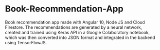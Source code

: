 # Book-Recommendation-App
Book recommendation app made with Angular 10, Node JS and Cloud Firestore. The recommendations are generated by a neural network, created and trained using Keras API in a Google Colaboratory notebook, which was then converted into JSON format and integrated in the backend using TensorFlowJS.
